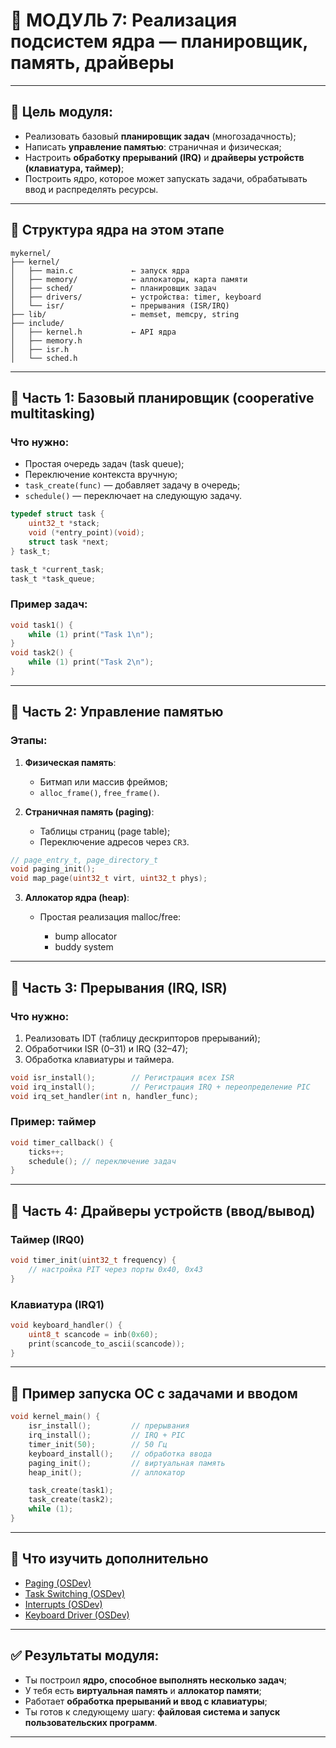 # 🧠 МОДУЛЬ 7: Реализация подсистем ядра — планировщик, память, драйверы

---

## 🎯 Цель модуля:

* Реализовать базовый **планировщик задач** (многозадачность);
* Написать **управление памятью**: страничная и физическая;
* Настроить **обработку прерываний (IRQ)** и **драйверы устройств (клавиатура, таймер)**;
* Построить ядро, которое может запускать задачи, обрабатывать ввод и распределять ресурсы.

---

## 🧩 Структура ядра на этом этапе

```text
mykernel/
├── kernel/
│   ├── main.c             ← запуск ядра
│   ├── memory/            ← аллокаторы, карта памяти
│   ├── sched/             ← планировщик задач
│   ├── drivers/           ← устройства: timer, keyboard
│   └── isr/               ← прерывания (ISR/IRQ)
├── lib/                   ← memset, memcpy, string
├── include/
│   ├── kernel.h           ← API ядра
│   ├── memory.h
│   ├── isr.h
│   └── sched.h
```

---

## 🔹 Часть 1: Базовый планировщик (cooperative multitasking)

### Что нужно:

* Простая очередь задач (task queue);
* Переключение контекста вручную;
* `task_create(func)` — добавляет задачу в очередь;
* `schedule()` — переключает на следующую задачу.

```c
typedef struct task {
    uint32_t *stack;
    void (*entry_point)(void);
    struct task *next;
} task_t;

task_t *current_task;
task_t *task_queue;
```

### Пример задач:

```c
void task1() {
    while (1) print("Task 1\n");
}
void task2() {
    while (1) print("Task 2\n");
}
```

---

## 🔹 Часть 2: Управление памятью

### Этапы:

1. **Физическая память**:

   * Битмап или массив фреймов;
   * `alloc_frame()`, `free_frame()`.

2. **Страничная память (paging)**:

   * Таблицы страниц (page table);
   * Переключение адресов через `CR3`.

```c
// page_entry_t, page_directory_t
void paging_init();
void map_page(uint32_t virt, uint32_t phys);
```

3. **Аллокатор ядра (heap)**:

   * Простая реализация malloc/free:

     * bump allocator
     * buddy system

---

## 🔹 Часть 3: Прерывания (IRQ, ISR)

### Что нужно:

1. Реализовать IDT (таблицу дескрипторов прерываний);
2. Обработчики ISR (0–31) и IRQ (32–47);
3. Обработка клавиатуры и таймера.

```c
void isr_install();        // Регистрация всех ISR
void irq_install();        // Регистрация IRQ + переопределение PIC
void irq_set_handler(int n, handler_func);
```

### Пример: таймер

```c
void timer_callback() {
    ticks++;
    schedule(); // переключение задач
}
```

---

## 🔹 Часть 4: Драйверы устройств (ввод/вывод)

### Таймер (IRQ0)

```c
void timer_init(uint32_t frequency) {
    // настройка PIT через порты 0x40, 0x43
}
```

### Клавиатура (IRQ1)

```c
void keyboard_handler() {
    uint8_t scancode = inb(0x60);
    print(scancode_to_ascii(scancode));
}
```

---

## 🔹 Пример запуска ОС с задачами и вводом

```c
void kernel_main() {
    isr_install();         // прерывания
    irq_install();         // IRQ + PIC
    timer_init(50);        // 50 Гц
    keyboard_install();    // обработка ввода
    paging_init();         // виртуальная память
    heap_init();           // аллокатор

    task_create(task1);
    task_create(task2);
    while (1);
}
```

---

## 📘 Что изучить дополнительно

* [Paging (OSDev)](https://wiki.osdev.org/Paging)
* [Task Switching (OSDev)](https://wiki.osdev.org/Task_Switching)
* [Interrupts (OSDev)](https://wiki.osdev.org/Interrupts)
* [Keyboard Driver (OSDev)](https://wiki.osdev.org/PS2_Keyboard)

---

## ✅ Результаты модуля:

* Ты построил **ядро, способное выполнять несколько задач**;
* У тебя есть **виртуальная память** и **аллокатор памяти**;
* Работает **обработка прерываний и ввод с клавиатуры**;
* Ты готов к следующему шагу: **файловая система и запуск пользовательских программ**.

---
